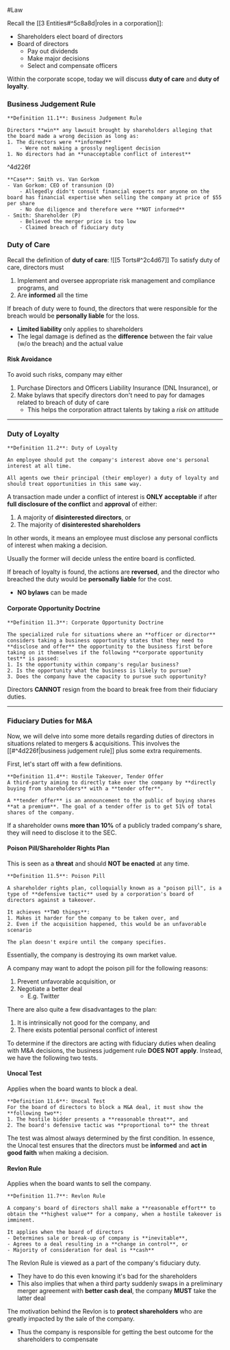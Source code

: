 #Law

Recall the [[3 Entities#^5c8a8d|roles in a corporation]]:
- Shareholders elect board of directors
- Board of directors
	- Pay out dividends
	- Make major decisions
	- Select and compensate officers

Within the corporate scope, today we will discuss **duty of care** and **duty of loyalty**.

### Business Judgement Rule

```ad-important
**Definition 11.1**: Business Judgement Rule

Directors **win** any lawsuit brought by shareholders alleging that the board made a wrong decision as long as:
1. The directors were **informed**
	- Were not making a grossly negligent decision
1. No directors had an **unacceptable conflict of interest**
```

^4d226f

```ad-info
**Case**: Smith vs. Van Gorkom
- Van Gorkom: CEO of transunion (D)
	- Allegedly didn't consult financial experts nor anyone on the board has financial expertise when selling the company at price of $55 per share
	- No due diligence and therefore were **NOT informed**
- Smith: Shareholder (P)
	- Believed the merger price is too low
	- Claimed breach of fiduciary duty
```

### Duty of Care
Recall the definition of **duty of care**: ![[5 Torts#^2c4d67]]
To satisfy duty of care, directors must
1. Implement and oversee appropriate risk management and compliance programs, and
2. Are **informed** all the time 

If breach of duty were to found, the directors that were responsible for the breach would be **personally liable** for the loss.
- **Limited liability** only applies to shareholders
- The legal damage is defined as the **difference** between the fair value (w/o the breach) and the actual value

#### Risk Avoidance
To avoid such risks, company may either
1. Purchase Directors and Officers Liability Insurance (DNL Insurance), or
2. Make bylaws that specify directors don't need to pay for damages related to breach of duty of care
	- This helps the corporation attract talents by taking a *risk on* attitude

---
### Duty of Loyalty

```ad-important
**Definition 11.2**: Duty of Loyalty

An employee should put the company's interest above one's personal interest at all time.

All agents owe their principal (their employer) a duty of loyalty and should treat opportunities in this same way.
```

A transaction made under a conflict of interest is **ONLY** **acceptable** if after **full disclosure of the conflict** and **approval** of either:
1. A majority of **disinterested directors**, or
2. The majority of **disinterested shareholders**

In other words, it means an employee must disclose any personal conflicts of interest when making a decision.

Usually the former will decide unless the entire board is conflicted.

If breach of loyalty is found, the actions are **reversed**, and the director who breached the duty would be **personally liable** for the cost.
- **NO bylaws** can be made

#### Corporate Opportunity Doctrine

```ad-important
**Definition 11.3**: Corporate Opportunity Doctrine

The specialized rule for situations where an **officer or director** considers taking a business opportunity states that they need to **disclose and offer** the opportunity to the business first before taking on it themselves if the following **corporate opportunity test** is passed:
1. Is the opportunity within company's regular business?
2. Is the opportunity what the business is likely to pursue?
3. Does the company have the capacity to pursue such opportunity?
```

Directors **CANNOT** resign from the board to break free from their fiduciary duties.

---
### Fiduciary Duties for M&A
Now, we will delve into some more details regarding duties of directors in situations related to mergers & acquisitions. This involves the [[#^4d226f|business judgement rule]] plus some extra requirements.

First, let's start off with a few definitions.

```ad-important
**Definition 11.4**: Hostile Takeover, Tender Offer
A third-party aiming to directly take over the company by **directly buying from shareholders** with a **tender offer**.

A **tender offer** is an announcement to the public of buying shares **at a premium**. The goal of a tender offer is to get 51% of total shares of the company.
```

If a shareholder owns **more than 10%** of a publicly traded company's share, they will need to disclose it to the SEC.

#### Poison Pill/Shareholder Rights Plan
This is seen as a **threat** and should **NOT be enacted** at any time.

```ad-important
**Definition 11.5**: Poison Pill

A shareholder rights plan, colloquially known as a "poison pill", is a type of **defensive tactic** used by a corporation's board of directors against a takeover.

It achieves **TWO things**:
1. Makes it harder for the company to be taken over, and
2. Even if the acquisition happened, this would be an unfavorable scenario

The plan doesn't expire until the company specifies.
```

Essentially, the company is destroying its own market value.

A company may want to adopt the poison pill for the following reasons:
1. Prevent unfavorable acquisition, or
2. Negotiate a better deal
	- E.g. Twitter

There are also quite a few disadvantages to the plan:
1. It is intrinsically not good for the company, and
2. There exists potential personal conflict of interest

To determine if the directors are acting with fiduciary duties when dealing with M&A decisions, the business judgement rule **DOES NOT apply**. Instead, we have the following two tests.

#### Unocal Test
Applies when the board wants to block a deal.

```ad-important
**Definition 11.6**: Unocal Test
For the board of directors to block a M&A deal, it must show the **following two**:
1. The hostile bidder presents a **reasonable threat**, and
2. The board's defensive tactic was **proportional to** the threat
```

The test was almost always determined by the first condition. In essence, the Unocal test ensures that the directors must be **informed** and **act in good faith** when making a decision.

#### Revlon Rule
Applies when the board wants to sell the company.

```ad-important
**Definition 11.7**: Revlon Rule

A company's board of directors shall make a **reasonable effort** to obtain the **highest value** for a company, when a hostile takeover is imminent.

It applies when the board of directors
- Determines sale or break-up of company is **inevitable**,  
- Agrees to a deal resulting in a **change in control**, or  
- Majority of consideration for deal is **cash**
```

The Revlon Rule is viewed as a part of the company's fiduciary duty.
- They have to do this even knowing it's bad for the shareholders
- This also implies that when a third party suddenly swaps in a preliminary merger agreement with **better cash deal**, the company **MUST** take the latter deal

The motivation behind the Revlon is to **protect shareholders** who are greatly impacted by the sale of the company.
- Thus the company is responsible for getting the best outcome for the shareholders to compensate
